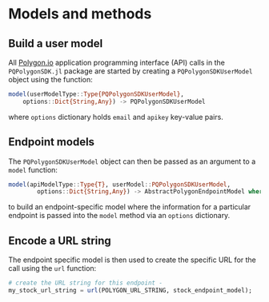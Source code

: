 # Models and methods

## Build a user model
All [Polygon.io](https://polygon.io) application programming interface (API) calls in the `PQPolygonSDK.jl` package are started by creating a `PQPolygonSDKUserModel` object using the function:

```julia    
model(userModelType::Type{PQPolygonSDKUserModel}, 
    options::Dict{String,Any}) -> PQPolygonSDKUserModel
```
where `options` dictionary holds `email` and `apikey` key-value pairs. 

## Endpoint models
The `PQPolygonSDKUserModel` object can then be passed as an argument to a `model` function:

```julia
model(apiModelType::Type{T}, userModel::PQPolygonSDKUserModel, 
        options::Dict{String,Any}) -> AbstractPolygonEndpointModel where T<:AbstractPolygonEndpointModel
```

to build an endpoint-specific model where the information for a particular endpoint is passed into the `model` method via an `options` dictionary.

## Encode a URL string 
The endpoint specific model is then used to create the specific URL for the call using the `url` function: 

```julia
# create the URL string for this endpoint -
my_stock_url_string = url(POLYGON_URL_STRING, stock_endpoint_model);
```